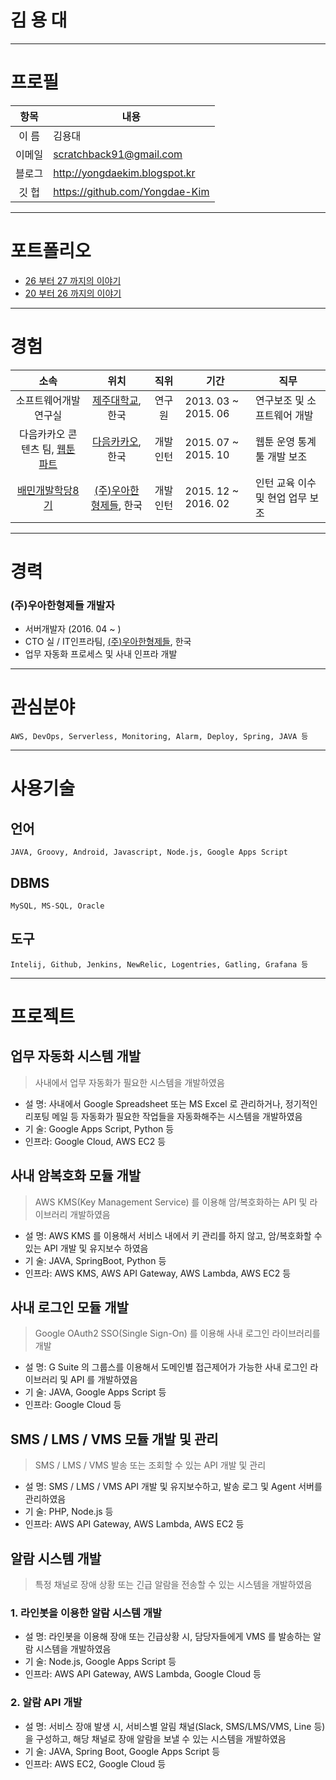 # 김 용 대

---

# 프로필
항목 | 내용
:-: | -
이 름 | 김용대
이메일 | scratchback91@gmail.com
블로그 | http://yongdaekim.blogspot.kr
깃 헙 |https://github.com/Yongdae-Kim

---

# 포트폴리오
* [26 부터 27 까지의 이야기](https://github.com/Yongdae-Kim/portfolio/blob/master/from26to27.md "26부터 27까지의 이야기")
* [20 부터 26 까지의 이야기](http://yongdae-kim.github.io/portfolio/from20to26 "20부터 26까지의 이야기")

---

# 경험

소속 | 위치 | 직위 | 기간 | 직무
:-: | :-: | :-: | - | -
소프트웨어개발 연구실 | [제주대학교](http://www.jejunu.ac.kr/main "제주대학교"), 한국 | 연구원  | 2013. 03 ~ 2015. 06 | 연구보조 및 소프트웨어 개발
다음카카오 콘텐츠 팀, [웹툰 파트](http://webtoon.daum.net/ "웹툰") | [다음카카오](http://www.daum.net/ "다음카카오"), 한국 | 개발 인턴 | 2015. 07 ~ 2015. 10 | 웹툰 운영 통계 툴 개발 보조
[배민개발학당8기](http://www.woowahan.com/배민개발학당-2/ "배민개발학당8기") | [(주)우아한형제들](http://www.woowahan.com/ "(주)우아한형제들"), 한국 | 개발 인턴 | 2015. 12 ~ 2016. 02 | 인턴 교육 이수 및 현업 업무 보조

---

# 경력

### (주)우아한형제들 개발자
* 서버개발자 (2016. 04 ~ )
* CTO 실 / IT인프라팀, [(주)우아한형제들](http://www.woowahan.com/ "(주)우아한형제들"), 한국
* 업무 자동화 프로세스 및 사내 인프라 개발

---

# 관심분야
```
AWS, DevOps, Serverless, Monitoring, Alarm, Deploy, Spring, JAVA 등
```

---

# 사용기술
## 언어
```
JAVA, Groovy, Android, Javascript, Node.js, Google Apps Script
``` 
## DBMS
```
MySQL, MS-SQL, Oracle
``` 
## 도구
```
Intelij, Github, Jenkins, NewRelic, Logentries, Gatling, Grafana 등
``` 
---

# 프로젝트
## 업무 자동화 시스템 개발
> 사내에서 업무 자동화가 필요한 시스템을 개발하였음 

* 설 명: 사내에서 Google Spreadsheet 또는 MS Excel 로 관리하거나, 정기적인 리포팅 메일 등 자동화가 필요한 작업들을 자동화해주는 시스템을 개발하였음
* 기 술: Google Apps Script, Python 등
* 인프라: Google Cloud, AWS EC2 등

## 사내 암복호화 모듈 개발
> AWS KMS(Key Management Service) 를 이용해 암/복호화하는 API 및 라이브러리 개발하였음

* 설 명: AWS KMS 를 이용해서 서비스 내에서 키 관리를 하지 않고, 암/복호화할 수 있는 API 개발 및 유지보수 하였음
* 기 술: JAVA, SpringBoot, Python 등
* 인프라: AWS KMS, AWS API Gateway, AWS Lambda, AWS EC2 등

## 사내 로그인 모듈 개발
> Google OAuth2 SSO(Single Sign-On) 를 이용해 사내 로그인 라이브러리를 개발

* 설 명: G Suite 의 그룹스를 이용해서 도메인별 접근제어가 가능한 사내 로그인 라이브러리 및 API 를 개발하였음
* 기 술: JAVA, Google Apps Script 등
* 인프라: Google Cloud 등

## SMS / LMS / VMS 모듈 개발 및 관리
> SMS / LMS / VMS 발송 또는 조회할 수 있는 API 개발 및 관리

* 설 명: SMS / LMS / VMS API 개발 및 유지보수하고, 발송 로그 및 Agent 서버를 관리하였음
* 기 술: PHP, Node.js 등
* 인프라: AWS API Gateway, AWS Lambda, AWS EC2 등

## 알람 시스템 개발
> 특정 채널로 장애 상황 또는 긴급 알람을 전송할 수 있는 시스템을 개발하였음

### 1. 라인봇을 이용한 알람 시스템 개발
* 설 명: 라인봇을 이용해 장애 또는 긴급상황 시, 담당자들에게 VMS 를 발송하는 알람 시스템을 개발하였음 
* 기 술: Node.js, Google Apps Script 등
* 인프라: AWS API Gateway, AWS Lambda, Google Cloud 등

### 2. 알람 API 개발
* 설 명: 서비스 장애 발생 시, 서비스별 알림 채널(Slack, SMS/LMS/VMS, Line 등)을 구성하고, 해당 채널로 장애 알람을 보낼 수 있는 시스템을 개발하였음 
* 기 술: JAVA, Spring Boot, Google Apps Script 등
* 인프라: AWS EC2, Google Cloud 등




